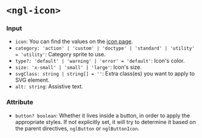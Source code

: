 # `<ngl-icon>`

### Input

  * `icon`: You can find the values on the [icon page](https://www.lightningdesignsystem.com/resources/icons/#utility).
  * `category: 'action' | 'custom' | 'doctype' | 'standard' | 'utility' = 'utility'`: Category sprite to use.
  * `type?: 'default' | 'warning' | 'error' = 'default'`:  Icon's color.
  * `size: 'x-small' | 'small' | 'large'`: Icon's size.
  * `svgClass: string | string[] = ''`: Extra class(es) you want to apply to SVG element.
  * `alt: string`: Assistive text.

### Attribute

  * `button? boolean`: Whether it lives inside a button, in order to apply the appropriate styles. If not explicitly set, it will try to determine it based on the parent directives, `nglButton` or `nglButtonIcon`.
